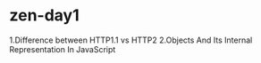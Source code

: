 # zen-day1
 1.Difference between HTTP1.1 vs HTTP2
2.Objects And Its Internal Representation In JavaScript
